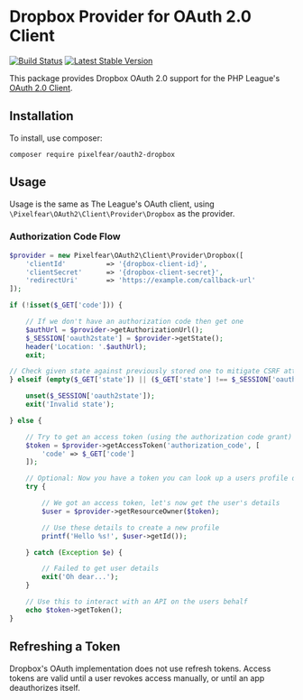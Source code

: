 # Dropbox Provider for OAuth 2.0 Client

[![Build Status](https://travis-ci.org/pixelfear/oauth2-dropbox.svg?branch=master)](https://travis-ci.org/pixelfear/oauth2-dropbox)
[![Latest Stable Version](https://poser.pugx.org/pixelfear/oauth2-dropbox/v/stable.svg)](https://packagist.org/packages/pixelfear/oauth2-dropbox)

This package provides Dropbox OAuth 2.0 support for the PHP League's [OAuth 2.0 Client](https://github.com/thephpleague/oauth2-client).

## Installation

To install, use composer:

```
composer require pixelfear/oauth2-dropbox
```

## Usage

Usage is the same as The League's OAuth client, using `\Pixelfear\OAuth2\Client\Provider\Dropbox` as the provider.

### Authorization Code Flow

```php
$provider = new Pixelfear\OAuth2\Client\Provider\Dropbox([
    'clientId'          => '{dropbox-client-id}',
    'clientSecret'      => '{dropbox-client-secret}',
    'redirectUri'       => 'https://example.com/callback-url'
]);

if (!isset($_GET['code'])) {

    // If we don't have an authorization code then get one
    $authUrl = $provider->getAuthorizationUrl();
    $_SESSION['oauth2state'] = $provider->getState();
    header('Location: '.$authUrl);
    exit;

// Check given state against previously stored one to mitigate CSRF attack
} elseif (empty($_GET['state']) || ($_GET['state'] !== $_SESSION['oauth2state'])) {

    unset($_SESSION['oauth2state']);
    exit('Invalid state');

} else {

    // Try to get an access token (using the authorization code grant)
    $token = $provider->getAccessToken('authorization_code', [
        'code' => $_GET['code']
    ]);

    // Optional: Now you have a token you can look up a users profile data
    try {

        // We got an access token, let's now get the user's details
        $user = $provider->getResourceOwner($token);

        // Use these details to create a new profile
        printf('Hello %s!', $user->getId());

    } catch (Exception $e) {

        // Failed to get user details
        exit('Oh dear...');
    }

    // Use this to interact with an API on the users behalf
    echo $token->getToken();
}
```

## Refreshing a Token
Dropbox's OAuth implementation does not use refresh tokens. Access tokens are valid until a user revokes access manually, or until an app deauthorizes itself.
